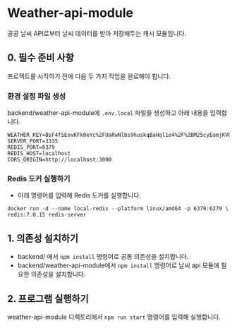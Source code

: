 # Weather-api-module

공공 날씨 API로부터 날씨 데이터를 받아 저장해두는 캐시 모듈입니다.

## 0. 필수 준비 사항

프로젝트를 시작하기 전에 다음 두 가지 작업을 완료해야 합니다.

### 환경 설정 파일 생성

backend/weather-api-module에 `.env.local` 파일을 생성하고 아래 내용을 입력합니다.
<br>

```shell
WEATHER_KEY=BsF4fSEovKFk0eYc%2FUaRwNlbs9huskqBaHql1e4%2F%2BM25cyEomjKVObFYnhwqnEeLJUz7kfeNLO3zDpzxnd%2Foew%3D%3D
SERVER_PORT=3335
REDIS_PORT=6379
REDIS_HOST=localhost
CORS_ORIGIN=http://localhost:3000
```

### Redis 도커 실행하기 
- 아래 명령어를 입력해 Redis 도커를 실행합니다.

```shell
docker run -d --name local-redis --platform linux/amd64 -p 6379:6379 \
redis:7.0.15 redis-server
```

## 1. 의존성 설치하기

-   backend/ 에서 `npm install` 명령어로 공통 의존성을 설치합니다.
-   backend/weather-api-module에서 `npm install` 명령어로 날씨 api 모듈에 필요한 의존성을 설치합니다.

## 2. 프로그램 실행하기

weather-api-module 디렉토리에서 `npm run start` 명령어를 입력해 실행합니다.
